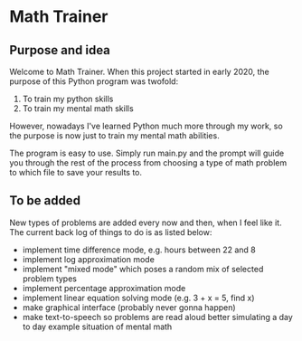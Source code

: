 # Math Trainer

## Purpose and idea

Welcome to Math Trainer. When this project started in early 2020, 
the purpose of this Python program was twofold:
 1) To train my python skills
 2) To train my mental math skills

However, nowadays I've learned Python much more through my 
work, so the purpose is now just to train my mental math 
abilities. 

The program is easy to use. Simply run main.py and the 
prompt will guide you through the rest of the process 
from choosing a type of math problem to which file to save 
your results to. 

## To be added

New types of problems are added every now and then, when 
I feel like it. The current back log of things to do is 
as listed below:

- implement time difference mode, e.g. hours between 22 and 8
- implement log approximation mode
- implement "mixed mode" which poses a random mix of selected problem types
- implement percentage approximation mode
- implement linear equation solving mode (e.g. 3 + x = 5, find x)  
- make graphical interface (probably never gonna happen)
- make text-to-speech so problems are read aloud better simulating a 
  day to day example situation of mental math 